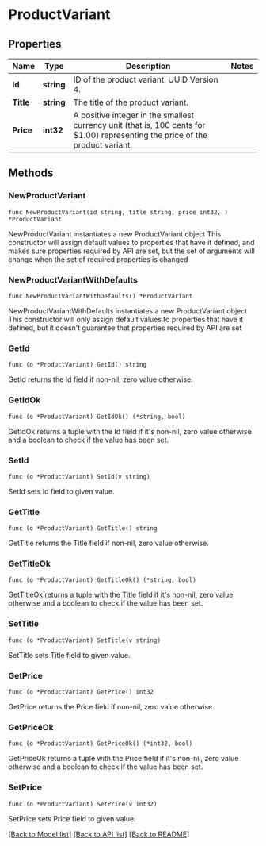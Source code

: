 # ProductVariant

## Properties

Name | Type | Description | Notes
------------ | ------------- | ------------- | -------------
**Id** | **string** | ID of the product variant. UUID Version 4. | 
**Title** | **string** | The title of the product variant. | 
**Price** | **int32** | A positive integer in the smallest currency unit (that is, 100 cents for $1.00) representing the price of the product variant. | 

## Methods

### NewProductVariant

`func NewProductVariant(id string, title string, price int32, ) *ProductVariant`

NewProductVariant instantiates a new ProductVariant object
This constructor will assign default values to properties that have it defined,
and makes sure properties required by API are set, but the set of arguments
will change when the set of required properties is changed

### NewProductVariantWithDefaults

`func NewProductVariantWithDefaults() *ProductVariant`

NewProductVariantWithDefaults instantiates a new ProductVariant object
This constructor will only assign default values to properties that have it defined,
but it doesn't guarantee that properties required by API are set

### GetId

`func (o *ProductVariant) GetId() string`

GetId returns the Id field if non-nil, zero value otherwise.

### GetIdOk

`func (o *ProductVariant) GetIdOk() (*string, bool)`

GetIdOk returns a tuple with the Id field if it's non-nil, zero value otherwise
and a boolean to check if the value has been set.

### SetId

`func (o *ProductVariant) SetId(v string)`

SetId sets Id field to given value.


### GetTitle

`func (o *ProductVariant) GetTitle() string`

GetTitle returns the Title field if non-nil, zero value otherwise.

### GetTitleOk

`func (o *ProductVariant) GetTitleOk() (*string, bool)`

GetTitleOk returns a tuple with the Title field if it's non-nil, zero value otherwise
and a boolean to check if the value has been set.

### SetTitle

`func (o *ProductVariant) SetTitle(v string)`

SetTitle sets Title field to given value.


### GetPrice

`func (o *ProductVariant) GetPrice() int32`

GetPrice returns the Price field if non-nil, zero value otherwise.

### GetPriceOk

`func (o *ProductVariant) GetPriceOk() (*int32, bool)`

GetPriceOk returns a tuple with the Price field if it's non-nil, zero value otherwise
and a boolean to check if the value has been set.

### SetPrice

`func (o *ProductVariant) SetPrice(v int32)`

SetPrice sets Price field to given value.



[[Back to Model list]](../README.md#documentation-for-models) [[Back to API list]](../README.md#documentation-for-api-endpoints) [[Back to README]](../README.md)


